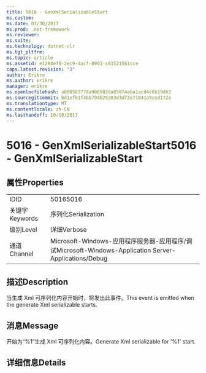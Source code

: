 ```yaml
---
title: 5016 - GenXmlSerializableStart
ms.custom: 
ms.date: 03/30/2017
ms.prod: .net-framework
ms.reviewer: 
ms.suite: 
ms.technology: dotnet-clr
ms.tgt_pltfrm: 
ms.topic: article
ms.assetid: e1284ef0-2ec9-4acf-8901-c61521561cce
caps.latest.revision: "3"
author: Erikre
ms.author: erikre
manager: erikre
ms.openlocfilehash: a800583778a906502da858f4aba1acd4c6b19d63
ms.sourcegitcommit: bd1ef61f4bb794b25383d3d72e71041a5ced172e
ms.translationtype: MT
ms.contentlocale: zh-CN
ms.lasthandoff: 10/18/2017
---
```

# <a name="5016---genxmlserializablestart"></a><span data-ttu-id="99889-102">5016 - GenXmlSerializableStart</span><span class="sxs-lookup"><span data-stu-id="99889-102">5016 - GenXmlSerializableStart</span></span>
## <a name="properties"></a><span data-ttu-id="99889-103">属性</span><span class="sxs-lookup"><span data-stu-id="99889-103">Properties</span></span>  
  
|||  
|-|-|  
|<span data-ttu-id="99889-104">ID</span><span class="sxs-lookup"><span data-stu-id="99889-104">ID</span></span>|<span data-ttu-id="99889-105">5016</span><span class="sxs-lookup"><span data-stu-id="99889-105">5016</span></span>|  
|<span data-ttu-id="99889-106">关键字</span><span class="sxs-lookup"><span data-stu-id="99889-106">Keywords</span></span>|<span data-ttu-id="99889-107">序列化</span><span class="sxs-lookup"><span data-stu-id="99889-107">Serialization</span></span>|  
|<span data-ttu-id="99889-108">级别</span><span class="sxs-lookup"><span data-stu-id="99889-108">Level</span></span>|<span data-ttu-id="99889-109">详细</span><span class="sxs-lookup"><span data-stu-id="99889-109">Verbose</span></span>|  
|<span data-ttu-id="99889-110">通道</span><span class="sxs-lookup"><span data-stu-id="99889-110">Channel</span></span>|<span data-ttu-id="99889-111">Microsoft-Windows-应用程序服务器-应用程序/调试</span><span class="sxs-lookup"><span data-stu-id="99889-111">Microsoft-Windows-Application Server-Applications/Debug</span></span>|  
  
## <a name="description"></a><span data-ttu-id="99889-112">描述</span><span class="sxs-lookup"><span data-stu-id="99889-112">Description</span></span>  
 <span data-ttu-id="99889-113">当生成 Xml 可序列化内容开始时，将发出此事件。</span><span class="sxs-lookup"><span data-stu-id="99889-113">This event is emitted when the generate Xml serializable starts.</span></span>  
  
## <a name="message"></a><span data-ttu-id="99889-114">消息</span><span class="sxs-lookup"><span data-stu-id="99889-114">Message</span></span>  
 <span data-ttu-id="99889-115">开始为“%1”生成 Xml 可序列化内容。</span><span class="sxs-lookup"><span data-stu-id="99889-115">Generate Xml serializable for '%1' start.</span></span>  
  
## <a name="details"></a><span data-ttu-id="99889-116">详细信息</span><span class="sxs-lookup"><span data-stu-id="99889-116">Details</span></span>
